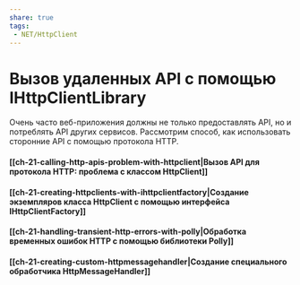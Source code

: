```yaml
---
share: true
tags:
 - NET/HttpClient
---
```

# Вызов удаленных API с помощью IHttpClientLibrary
Очень часто веб-приложения должны не только предоставлять API, но и потреблять API других сервисов. Рассмотрим способ, как использовать сторонние API с помощью протокола HTTP.

#### [[ch-21-calling-http-apis-problem-with-httpclient|Вызов API для протокола HTTP: проблема с классом HttpClient]]
#### [[ch-21-creating-httpclients-with-ihttpclientfactory|Создание экземпляров класса HttpClient с помощью интерфейса IHttpClientFactory]]
#### [[ch-21-handling-transient-http-errors-with-polly|Обработка временных ошибок HTTP с помощью библиотеки Polly]]
#### [[ch-21-creating-custom-httpmessagehandler|Создание специального обработчика HttpMessageHandler]]